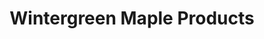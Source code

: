 ---
title: "Wintergreen Maple Products"
url: /minden/wintergreen-maple-products/
shop: Dorfladen
---